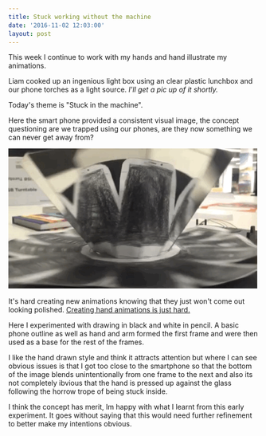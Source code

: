 ```yaml
---
title: Stuck working without the machine
date: '2016-11-02 12:03:00'
layout: post
---
```

This week I continue to work with my hands and hand illustrate my animations.

Liam cooked up an ingenious light box using an clear plastic lunchbox and our phone torches as a light source. *I'll get a pic up of it shortly.*

Today's theme is "Stuck in the machine".

Here the smart phone provided a consistent visual image, the concept questioning are we trapped using our phones, are they now something we can never get away from?

![](/forestryio/images/Stuck%20in%20the%20Machine.gif)

It's hard creating new animations knowing that they just won't come out looking polished. [Creating hand animations is just hard.](http://oneandzero.space/2016/10/18/creating-hand-drawn-animations-is-hard.html)

Here I experimented with drawing in black and white in pencil. A basic phone outline as well as hand and arm formed the first frame and were then used as a base for the rest of the frames.

I like the hand drawn style and think it attracts attention but where I can see obvious issues is that I got too close to the smartphone so that the bottom of the image blends unintentionally from one frame to the next and also its not completely ibvious that the hand is pressed up against the glass following the horrow trope of being stuck inside.

I think the concept has merit, Im happy with what I learnt from this early experiment. It goes without saying that this would need further refinement to better make my intentions obvious.
